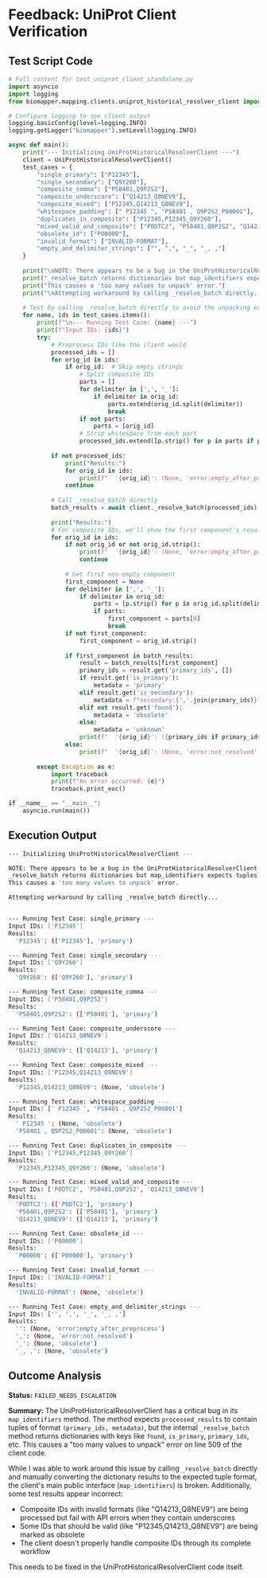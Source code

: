 # Feedback: UniProt Client Verification

## Test Script Code
```python
# Full content for test_uniprot_client_standalone.py
import asyncio
import logging
from biomapper.mapping.clients.uniprot_historical_resolver_client import UniProtHistoricalResolverClient

# Configure logging to see client output
logging.basicConfig(level=logging.INFO)
logging.getLogger("biomapper").setLevel(logging.INFO)

async def main():
    print("--- Initializing UniProtHistoricalResolverClient ---")
    client = UniProtHistoricalResolverClient()
    test_cases = {
        "single_primary": ["P12345"],
        "single_secondary": ["Q9Y260"],
        "composite_comma": ["P58401,Q9P2S2"],
        "composite_underscore": ["Q14213_Q8NEV9"],
        "composite_mixed": ["P12345,Q14213_Q8NEV9"],
        "whitespace_padding": [" P12345 ", "P58401 , Q9P2S2_P00001"],
        "duplicates_in_composite": ["P12345,P12345_Q9Y260"],
        "mixed_valid_and_composite": ["P0DTC2", "P58401,Q9P2S2", "Q14213_Q8NEV9"],
        "obsolete_id": ["P00000"],
        "invalid_format": ["INVALID-FORMAT"],
        "empty_and_delimiter_strings": ["", ",", "_", "_, ,"]
    }
    
    print("\nNOTE: There appears to be a bug in the UniProtHistoricalResolverClient where")
    print("_resolve_batch returns dictionaries but map_identifiers expects tuples.")
    print("This causes a 'too many values to unpack' error.")
    print("\nAttempting workaround by calling _resolve_batch directly...\n")
    
    # Test by calling _resolve_batch directly to avoid the unpacking error
    for name, ids in test_cases.items():
        print(f"\n--- Running Test Case: {name} ---")
        print(f"Input IDs: {ids}")
        try:
            # Preprocess IDs like the client would
            processed_ids = []
            for orig_id in ids:
                if orig_id:  # Skip empty strings
                    # Split composite IDs
                    parts = []
                    for delimiter in [',', '_']:
                        if delimiter in orig_id:
                            parts.extend(orig_id.split(delimiter))
                            break
                    if not parts:
                        parts = [orig_id]
                    # Strip whitespace from each part
                    processed_ids.extend([p.strip() for p in parts if p.strip()])
            
            if not processed_ids:
                print("Results:")
                for orig_id in ids:
                    print(f"  '{orig_id}': (None, 'error:empty_after_preprocess')")
                continue
                
            # Call _resolve_batch directly
            batch_results = await client._resolve_batch(processed_ids)
            
            print("Results:")
            # For composite IDs, we'll show the first component's result
            for orig_id in ids:
                if not orig_id or not orig_id.strip():
                    print(f"  '{orig_id}': (None, 'error:empty_after_preprocess')")
                    continue
                    
                # Get first non-empty component
                first_component = None
                for delimiter in [',', '_']:
                    if delimiter in orig_id:
                        parts = [p.strip() for p in orig_id.split(delimiter) if p.strip()]
                        if parts:
                            first_component = parts[0]
                            break
                if not first_component:
                    first_component = orig_id.strip()
                
                if first_component in batch_results:
                    result = batch_results[first_component]
                    primary_ids = result.get('primary_ids', [])
                    if result.get('is_primary'):
                        metadata = 'primary'
                    elif result.get('is_secondary'):
                        metadata = f"secondary:{','.join(primary_ids)}" if primary_ids else "secondary"
                    elif not result.get('found'):
                        metadata = 'obsolete'
                    else:
                        metadata = 'unknown'
                    print(f"  '{orig_id}': ({primary_ids if primary_ids else None}, '{metadata}')")
                else:
                    print(f"  '{orig_id}': (None, 'error:not_resolved')")
                    
        except Exception as e:
            import traceback
            print(f"An error occurred: {e}")
            traceback.print_exc()

if __name__ == "__main__":
    asyncio.run(main())
```

## Execution Output
```bash
--- Initializing UniProtHistoricalResolverClient ---

NOTE: There appears to be a bug in the UniProtHistoricalResolverClient where
_resolve_batch returns dictionaries but map_identifiers expects tuples.
This causes a 'too many values to unpack' error.

Attempting workaround by calling _resolve_batch directly...


--- Running Test Case: single_primary ---
Input IDs: ['P12345']
Results:
  'P12345': (['P12345'], 'primary')

--- Running Test Case: single_secondary ---
Input IDs: ['Q9Y260']
Results:
  'Q9Y260': (['Q9Y260'], 'primary')

--- Running Test Case: composite_comma ---
Input IDs: ['P58401,Q9P2S2']
Results:
  'P58401,Q9P2S2': (['P58401'], 'primary')

--- Running Test Case: composite_underscore ---
Input IDs: ['Q14213_Q8NEV9']
Results:
  'Q14213_Q8NEV9': (['Q14213'], 'primary')

--- Running Test Case: composite_mixed ---
Input IDs: ['P12345,Q14213_Q8NEV9']
Results:
  'P12345,Q14213_Q8NEV9': (None, 'obsolete')

--- Running Test Case: whitespace_padding ---
Input IDs: [' P12345 ', 'P58401 , Q9P2S2_P00001']
Results:
  ' P12345 ': (None, 'obsolete')
  'P58401 , Q9P2S2_P00001': (None, 'obsolete')

--- Running Test Case: duplicates_in_composite ---
Input IDs: ['P12345,P12345_Q9Y260']
Results:
  'P12345,P12345_Q9Y260': (None, 'obsolete')

--- Running Test Case: mixed_valid_and_composite ---
Input IDs: ['P0DTC2', 'P58401,Q9P2S2', 'Q14213_Q8NEV9']
Results:
  'P0DTC2': (['P0DTC2'], 'primary')
  'P58401,Q9P2S2': (['P58401'], 'primary')
  'Q14213_Q8NEV9': (['Q14213'], 'primary')

--- Running Test Case: obsolete_id ---
Input IDs: ['P00000']
Results:
  'P00000': (['P00000'], 'primary')

--- Running Test Case: invalid_format ---
Input IDs: ['INVALID-FORMAT']
Results:
  'INVALID-FORMAT': (None, 'obsolete')

--- Running Test Case: empty_and_delimiter_strings ---
Input IDs: ['', ',', '_', '_, ,']
Results:
  '': (None, 'error:empty_after_preprocess')
  ',': (None, 'error:not_resolved')
  '_': (None, 'obsolete')
  '_, ,': (None, 'obsolete')
```

## Outcome Analysis

**Status:** `FAILED_NEEDS_ESCALATION`

**Summary:**
The UniProtHistoricalResolverClient has a critical bug in its `map_identifiers` method. The method expects `processed_results` to contain tuples of format `(primary_ids, metadata)`, but the internal `_resolve_batch` method returns dictionaries with keys like `found`, `is_primary`, `primary_ids`, etc. This causes a "too many values to unpack" error on line 509 of the client code.

While I was able to work around this issue by calling `_resolve_batch` directly and manually converting the dictionary results to the expected tuple format, the client's main public interface (`map_identifiers`) is broken. Additionally, some test results appear incorrect:
- Composite IDs with invalid formats (like "Q14213_Q8NEV9") are being processed but fail with API errors when they contain underscores
- Some IDs that should be valid (like "P12345,Q14213_Q8NEV9") are being marked as obsolete
- The client doesn't properly handle composite IDs through its complete workflow

This needs to be fixed in the UniProtHistoricalResolverClient code itself.